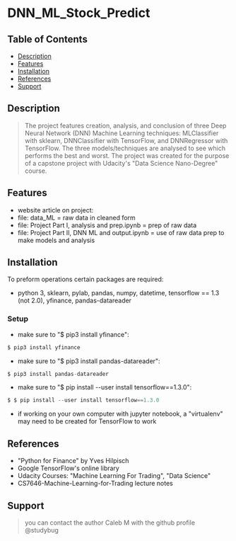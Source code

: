 # DNN_ML_Stock_Predict

## Table of Contents
- [Description](#Description)
- [Features](#features)
- [Installation](#installation)
- [References](#References)
- [Support](#support)

## Description
> The project features creation, analysis, and conclusion of three Deep Neural Network (DNN) Machine Learning techniques: MLClassifier with sklearn, DNNClassifier with TensorFlow, and DNNRegressor with TensorFlow.  The three models/techniques are analysed to see which performs the best and worst.  The project was created for the purpose of a capstone project with Udacity's "Data Science Nano-Degree" course. 

## Features
- website article on project:
- file: data_ML = raw data in cleaned form
- file: Project Part I, analysis and prep.ipynb = prep of raw data
- file: Project Part II, DNN ML and output.ipynb = use of raw data prep to make models and analysis

## Installation
To preform operations certain packages are required:
- python 3, sklearn, pylab, pandas, numpy, datetime, tensorflow == 1.3 (not 2.0), yfinance, pandas-datareader

### Setup
- make sure to "$ pip3 install yfinance":
```javascript
$ pip3 install yfinance
```
- make sure to "$ pip3 install pandas-datareader":
```javascript
$ pip3 install pandas-datareader
```
- make sure to "$ pip install --user install tensorflow==1.3.0":
```javascript
$ $ pip install --user install tensorflow==1.3.0
```
- if working on your own computer with jupyter notebook, a "virtualenv" may need to be created for TensorFlow to work

## References
- "Python for Finance" by Yves Hilpisch
- Google TensorFlow's online library
- Udacity Courses: "Machine Learning For Trading", "Data Science"
- CS7646-Machine-Learning-for-Trading lecture notes

## Support

> you can contact the author Caleb M with the github profile @studybug
